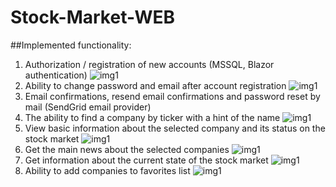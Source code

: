 # Stock-Market-WEB

##Implemented functionality: 
1. Authorization / registration of new accounts (MSSQL, Blazor authentication)
![img1](https://i.ibb.co/DRy4F5h/1.png)
2. Ability to change password and email after account registration
![img1](https://i.ibb.co/HK6NR39/4.png)
3. Email confirmations, resend email confirmations and password reset by mail (SendGrid email provider)
4. The ability to find a company by ticker with a hint of the name
![img1](https://i.ibb.co/0D9tVTD/3.png)
5. View basic information about the selected company and its status on the stock market
![img1](https://i.ibb.co/kKDs8wm/2.png)
6. Get the main news about the selected companies
![img1](https://i.ibb.co/1s69DTg/5.png)
7. Get information about the current state of the stock market
![img1](https://i.ibb.co/rGQPj5w/6.png)
8. Ability to add companies to favorites list
![img1](https://i.ibb.co/wWLcdY3/7.png)
